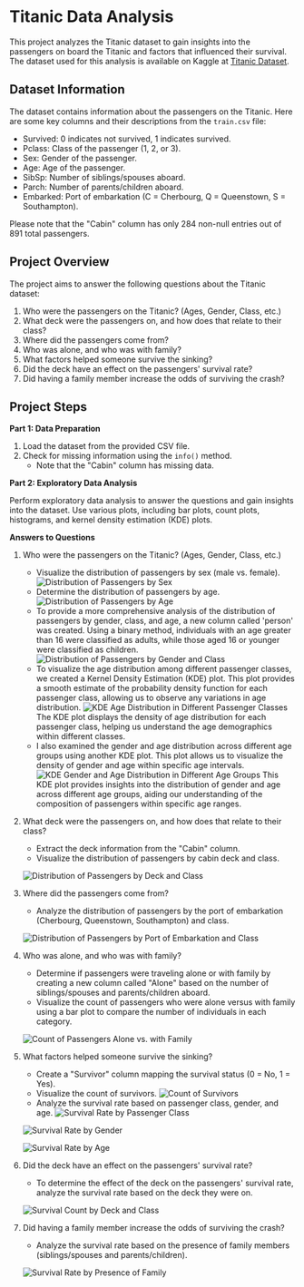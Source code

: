 # Titanic Data Analysis

This project analyzes the Titanic dataset to gain insights into the passengers on board the Titanic and factors that influenced their survival. The dataset used for this analysis is available on Kaggle at [Titanic Dataset](https://www.kaggle.com/c/titanic/data).

## Dataset Information

The dataset contains information about the passengers on the Titanic. Here are some key columns and their descriptions from the `train.csv` file:

- Survived: 0 indicates not survived, 1 indicates survived.
- Pclass: Class of the passenger (1, 2, or 3).
- Sex: Gender of the passenger.
- Age: Age of the passenger.
- SibSp: Number of siblings/spouses aboard.
- Parch: Number of parents/children aboard.
- Embarked: Port of embarkation (C = Cherbourg, Q = Queenstown, S = Southampton).

Please note that the "Cabin" column has only 284 non-null entries out of 891 total passengers.

## Project Overview

The project aims to answer the following questions about the Titanic dataset:

1. Who were the passengers on the Titanic? (Ages, Gender, Class, etc.)
2. What deck were the passengers on, and how does that relate to their class?
3. Where did the passengers come from?
4. Who was alone, and who was with family?
5. What factors helped someone survive the sinking?
6. Did the deck have an effect on the passengers' survival rate?
7. Did having a family member increase the odds of surviving the crash?

## Project Steps

**Part 1: Data Preparation**

1. Load the dataset from the provided CSV file.
2. Check for missing information using the `info()` method.
   - Note that the "Cabin" column has missing data.

**Part 2: Exploratory Data Analysis**

Perform exploratory data analysis to answer the questions and gain insights into the dataset. Use various plots, including bar plots, count plots, histograms, and kernel density estimation (KDE) plots.

**Answers to Questions** 

1. Who were the passengers on the Titanic? (Ages, Gender, Class, etc.)

   - Visualize the distribution of passengers by sex (male vs. female).
![Distribution of Passengers by Sex](https://github.com/drostark/Titanic-Data-Analysis/assets/52506085/6872f639-59c8-4c92-a9e4-5fda5e6de422)
   - Determine the distribution of passengers by age.
![Distribution of Passengers by Age](https://github.com/drostark/Titanic-Data-Analysis/assets/52506085/9500b072-80ac-460c-8ee6-50c9db80438a)
   - To provide a more comprehensive analysis of the distribution of passengers by gender, class, and age, a new column called 'person' was created. Using a binary method, individuals with an age greater than 16 were classified as adults, while those aged 16 or younger were classified as children.
![Distribution of Passengers by Gender and Class](https://github.com/drostark/Titanic-Data-Analysis/assets/52506085/271a7bc7-cb80-45f9-ab0a-931f858c9f7a)
   - To visualize the age distribution among different passenger classes, we created a Kernel Density Estimation (KDE) plot. This plot provides a smooth estimate of the probability density function for each passenger class, allowing us to observe any variations in age distribution.
![KDE Age Distribution in Different Passenger Classes](https://github.com/drostark/Titanic-Data-Analysis/assets/52506085/183f1b48-b359-405e-972d-7ca1b421511c)
The KDE plot displays the density of age distribution for each passenger class, helping us understand the age demographics within different classes.
   - I also examined the gender and age distribution across different age groups using another KDE plot. This plot allows us to visualize the density of gender and age within specific age intervals.
![KDE Gender and Age Distribution in Different Age Groups](https://github.com/drostark/Titanic-Data-Analysis/assets/52506085/81e39e7e-493c-49db-b75e-3575ccd26dcf)
This KDE plot provides insights into the distribution of gender and age across different age groups, aiding our understanding of the composition of passengers within specific age ranges.

2. What deck were the passengers on, and how does that relate to their class?

   - Extract the deck information from the "Cabin" column.
   - Visualize the distribution of passengers by cabin deck and class.

   ![Distribution of Passengers by Deck and Class](https://github.com/drostark/Titanic-Data-Analysis/assets/52506085/8723ad1d-56bd-48e6-860b-0080f4f8a03f)


3. Where did the passengers come from?

   - Analyze the distribution of passengers by the port of embarkation (Cherbourg, Queenstown, Southampton) and class.

   ![Distribution of Passengers by Port of Embarkation and Class](https://github.com/drostark/Titanic-Data-Analysis/assets/52506085/7d4265d6-042c-4e09-9cdb-2b9809ad5c89)


4. Who was alone, and who was with family?

   - Determine if passengers were traveling alone or with family by creating a new column called "Alone" based on the number of siblings/spouses and parents/children aboard.
   - Visualize the count of passengers who were alone versus with family using a bar plot to compare the number of individuals in each category.

   ![Count of Passengers Alone vs. with Family](https://github.com/drostark/Titanic-Data-Analysis/assets/52506085/b9aaf087-23b6-48e0-a9dd-03e3619228ca)

5. What factors helped someone survive the sinking?

   - Create a "Survivor" column mapping the survival status (0 = No, 1 = Yes).
   - Visualize the count of survivors.
   ![Count of Survivors](plot7.png)
   - Analyze the survival rate based on passenger class, gender, and age.
   ![Survival Rate by Passenger Class](plot8.png)
   
   ![Survival Rate by Gender](plot9.png)
   
   ![Survival Rate by Age](plot10.png)

6. Did the deck have an effect on the passengers' survival rate?

   - To determine the effect of the deck on the passengers' survival rate, analyze the survival rate based on the deck they were on.

   ![Survival Count by Deck and Class](plot11.png)

7. Did having a family member increase the odds of surviving the crash?

   - Analyze the survival rate based on the presence of family members (siblings/spouses and parents/children).

   ![Survival Rate by Presence of Family](plot12.png)

